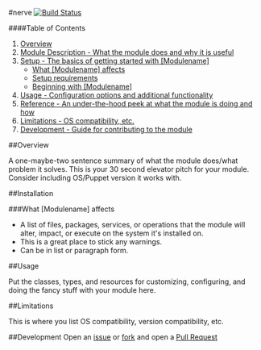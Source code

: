 #nerve
[![Build Status](https://travis-ci.org/solarkennedy/puppet-nerve.png)](https://travis-ci.org/solarkennedy/puppet-nerve)

####Table of Contents

1. [Overview](#overview)
2. [Module Description - What the module does and why it is useful](#module-description)
3. [Setup - The basics of getting started with [Modulename]](#setup)
    * [What [Modulename] affects](#what-[modulename]-affects)
    * [Setup requirements](#setup-requirements)
    * [Beginning with [Modulename]](#beginning-with-[Modulename])
4. [Usage - Configuration options and additional functionality](#usage)
5. [Reference - An under-the-hood peek at what the module is doing and how](#reference)
5. [Limitations - OS compatibility, etc.](#limitations)
6. [Development - Guide for contributing to the module](#development)

##Overview

A one-maybe-two sentence summary of what the module does/what problem it solves. This is your 30 second elevator pitch for your module. Consider including OS/Puppet version it works with.       

##Installation

###What [Modulename] affects

* A list of files, packages, services, or operations that the module will alter, impact, or execute on the system it's installed on.
* This is a great place to stick any warnings.
* Can be in list or paragraph form. 

##Usage

Put the classes, types, and resources for customizing, configuring, and doing the fancy stuff with your module here. 

##Limitations

This is where you list OS compatibility, version compatibility, etc.

##Development
Open an [issue](https://github.com/solarkennedy/puppet-nerve/issues) or 
[fork](https://github.com/solarkennedy/puppet-nerve/fork) and open a 
[Pull Request](https://github.com/solarkennedy/puppet-nerve/pulls)
